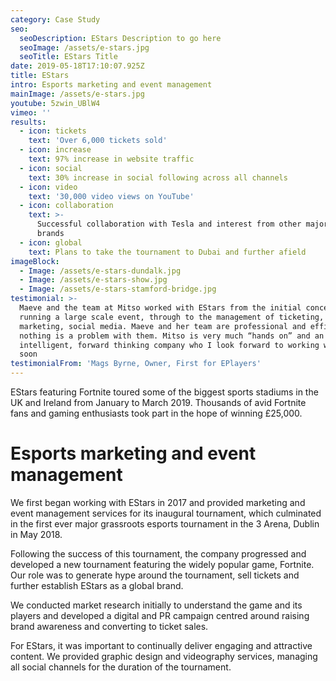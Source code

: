 ```yaml
---
category: Case Study
seo:
  seoDescription: EStars Description to go here
  seoImage: /assets/e-stars.jpg
  seoTitle: EStars Title
date: 2019-05-18T17:10:07.925Z
title: EStars
intro: Esports marketing and event management
mainImage: /assets/e-stars.jpg
youtube: 5zwin_UBlW4
vimeo: ''
results:
  - icon: tickets
    text: 'Over 6,000 tickets sold'
  - icon: increase
    text: 97% increase in website traffic
  - icon: social
    text: 30% increase in social following across all channels
  - icon: video
    text: '30,000 video views on YouTube'
  - icon: collaboration
    text: >-
      Successful collaboration with Tesla and interest from other major global
      brands
  - icon: global
    text: Plans to take the tournament to Dubai and further afield
imageBlock:
  - Image: /assets/e-stars-dundalk.jpg
  - Image: /assets/e-stars-show.jpg
  - Image: /assets/e-stars-stamford-bridge.jpg
testimonial: >-
  Maeve and the team at Mitso worked with EStars from the initial concept of
  running a large scale event, through to the management of ticketing,
  marketing, social media. Maeve and her team are professional and efficient and
  nothing is a problem with them. Mitso is very much “hands on” and an
  intelligent, forward thinking company who I look forward to working with again
  soon
testimonialFrom: 'Mags Byrne, Owner, First for EPlayers'
---
```


EStars featuring Fortnite toured some of the biggest sports stadiums in the UK and Ireland from January to March 2019. Thousands of avid Fortnite fans and gaming enthusiasts took part in the hope of winning £25,000.

# Esports marketing and event management

We first began working with EStars in 2017 and provided marketing and event management services for its inaugural tournament, which culminated in the first ever major grassroots esports tournament in the 3 Arena, Dublin in May 2018.

Following the success of this tournament, the company progressed and developed a new tournament featuring the widely popular game, Fortnite. Our role was to generate hype around the tournament, sell tickets and further establish EStars as a global brand.

We conducted market research initially to understand the game and its players and developed a digital and PR campaign centred around raising brand awareness and converting to ticket sales.

For EStars, it was important to continually deliver engaging and attractive content. We provided graphic design and videography services, managing all social channels for the duration of the tournament.
